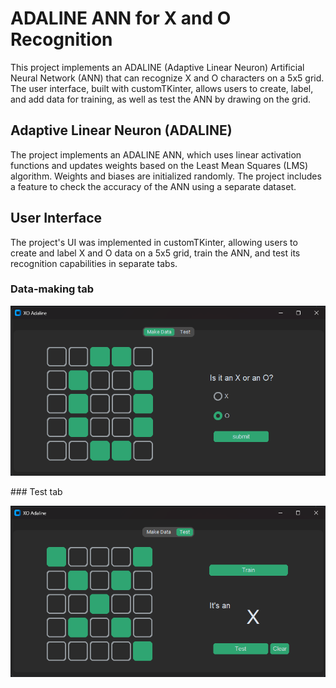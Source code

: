 # ADALINE ANN for X and O Recognition
This project implements an ADALINE (Adaptive Linear Neuron) Artificial Neural Network (ANN) that can recognize X and O characters on a 5x5 grid. The user interface, built with customTKinter, allows users to create, label, and add data for training, as well as test the ANN by drawing on the grid.
## Adaptive Linear Neuron (ADALINE)
The project implements an ADALINE ANN, which uses linear activation functions and updates weights based on the Least Mean Squares (LMS) algorithm. Weights and biases are initialized randomly. The project includes a feature to check the accuracy of the ANN using a separate dataset.
## User Interface
The project's UI was implemented in customTKinter, allowing users to create and label X and O data on a 5x5 grid, train the ANN, and test its recognition capabilities in separate tabs.

### Data-making tab
<p align="center">
  <img src="https://github.com/SabaKzmi/ADALINE-ANN-for-X-and-O-Recognition/blob/c2b055623db488485ece9214da591bea1ca0282b/dataMaking-tab.png" alt="make data tab" />
</p>
### Test tab
<p align="center">
  <img src="https://github.com/SabaKzmi/ADALINE-ANN-for-X-and-O-Recognition/blob/c2b055623db488485ece9214da591bea1ca0282b/test-tab.png" alt="test tab" />
</p>
